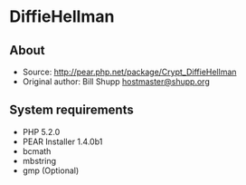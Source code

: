 DiffieHellman
=============

About
-----

* Source: http://pear.php.net/package/Crypt_DiffieHellman
* Original author: Bill Shupp <hostmaster@shupp.org>


System requirements
-------------------

* PHP 5.2.0
* PEAR Installer 1.4.0b1
* bcmath
* mbstring
* gmp (Optional)